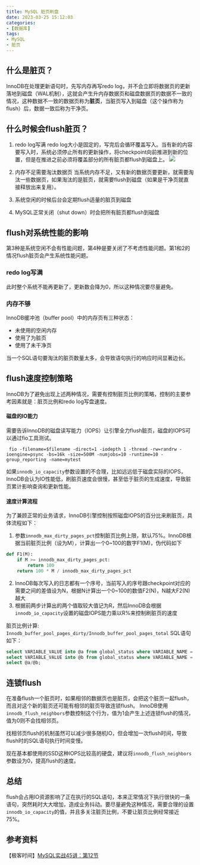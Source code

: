 ```yaml
---
title: MySQL 脏页刷盘
date: 2023-03-25 15:12:03
categories:
- [数据库]
tags:
- MySQL
- 脏页
---
```

## 什么是脏页？
InnoDB在处理更新语句时，先写内存再写redo log，并不会立即将数据页的更新落地到磁盘（WAL机制），这就会产生升内存数据页和磁盘数据页的数据不一致的情况，这种数据不一致的数据页称为**脏页**，当脏页写入到磁盘（这个操作称为flush）后，数据一致后称为干净页。

## 什么时候会flush脏页？
1. redo log写满
redo log大小是固定的，写完后会循环覆盖写入。当有新的内容要写入时，系统必须停止所有的更新操作，将checkpoint向前推进到新的位置，但是在推进之前必须将覆盖部分的所有脏页都flush到磁盘上。
![](https://upload-images.jianshu.io/upload_images/14151453-05061327e5e6e8fa.png?imageMogr2/auto-orient/strip%7CimageView2/2/w/1240)

2. 内存不足需要淘汰数据页
当系统内存不足，又有新的数据页要更新，就需要淘汰一些数据页，如果淘汰的是脏页，就需要flush到磁盘（如果是干净页就直接释放出来复用）。

3. 系统空闲的时候后台会定期flush适量的脏页到磁盘
4. MySQL正常关闭（shut down）时会把所有脏页都flush到磁盘

## flush对系统性能的影响
第3种是系统空闲不会有性能问题，第4种是要关闭了不考虑性能问题。第1和2的情况flush脏页会产生系统性能问题。
### redo log写满
此时整个系统不能再更新了，更新数会降为0，所以这种情况要尽量避免。

### 内存不够
InnoDB缓冲池（buffer pool）中的内存页有三种状态：
- 未使用的空闲内存
- 使用了为脏页
- 使用了未干净页

当一个SQL语句要淘汰的脏页数量太多，会导致语句执行的响应时间显著边长。

## flush速度控制策略
InnoDB为了避免出现上述两种情况，需要有控制脏页比例的策略，控制的主要参考因素就是：脏页比例和redo log写盘速度。

#### 磁盘的IO能力
需要告诉InnoDB的磁盘读写能力（IOPS）让引擎全力flush脏页，磁盘的IOPS可以通过fio工具测试。
```shell
 fio -filename=$filename -direct=1 -iodepth 1 -thread -rw=randrw -ioengine=psync -bs=16k -size=500M -numjobs=10 -runtime=10 -group_reporting -name=mytest 
```

如果`innodb_io_capacity`参数设置的不合理，比如远远低于磁盘实际的IOPS，InnoDB会认为IO性能低，刷脏页速度会很慢，甚至低于脏页的生成速度，导致脏页累计影响查询和更新性能。

#### 速度计算流程
为了兼顾正常的业务请求，InnoDB引擎控制按照磁盘IOPS的百分比来刷脏页，具体流程如下：
1. 参数`innodb_max_dirty_pages_pct`控制脏页比例上限，默认75%。InnoDB根据当前脏页比例（设为M），计算出一个0~100的数字F1(M)，伪代码如下
```python
def F1(M):
    if M >= innodb_max_dirty_pages_pct:
        return 100
    return 100 * M / innodb_max_dirty_pages_pct
```
2. InnoDB每次写入的日志都有一个序号，当前写入的序号跟checkpoint对应的需要之间的差值设为N，根据N计算出一个0~100的数值F2(N)，N越大F2(N)越大
3. 根据前两步计算出的两个值取较大值记为R，然后InnoDB会根据`innodb_io_capacity`设置的磁盘IOPS能力乘以R%来控制刷脏页的速度

脏页比例计算:
`Innodb_buffer_pool_pages_dirty/Innodb_buffer_pool_pages_total`
SQL语句如下：
```sql
select VARIABLE_VALUE into @a from global_status where VARIABLE_NAME = 'Innodb_buffer_pool_pages_dirty';
select VARIABLE_VALUE into @b from global_status where VARIABLE_NAME = 'Innodb_buffer_pool_pages_total';
select @a/@b;
```

## 连锁flush
在准备flush一个脏页时，如果相邻的数据页也是脏页，会把这个脏页一起flush，而且对这个新的脏页还可能有相邻的脏页导致连锁flush。
InnoDB使用`innodb_flush_neighbors`参数控制这个行为，值为1会产生上述连锁flush的情况，值为0则不会找相邻页。

找相邻页flush的机制虽然可以减少很多随机IO，但会增加一次flush时间，导致flush时的SQL语句执行时间变慢。

现在基本都使用的SSD这种IOPS比较高的硬盘，建议将`innodb_flush_neighbors`参数设为0，提高flush的速度。

## 总结
flush会占用IO资源影响了正在执行的SQL语句，本来正常情况下执行很快的一条语句，突然耗时大大增加，造成业务抖动。要尽量避免这种情况，需要合理的设置`innodb_io_capacity`的值，并且多关注脏页比例，不要让脏页比例经常接近75%。

## 参考资料
【极客时间】[MySQL实战45讲：第12节](https://time.geekbang.org/column/article/71806)
